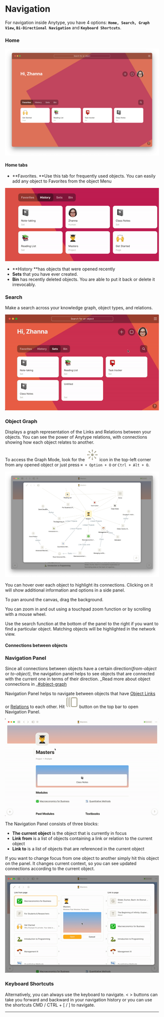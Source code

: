 # Navigation

For navigation inside Anytype, you have 4 options: **`Home, Search, Graph View`, `Bi-Directional Navigation`** and **`Keyboard Shortcuts`**.

### Home

![](<../.gitbook/assets/Screenshot 2021-11-11 at 16.04.00.png>)

#### Home tabs

* **Favorites. **Use this tab for frequently used objects. You can easily add any object to Favorites from the object Menu

![Adding object to Favorites](../.gitbook/assets/ezgif-2-b73c8e1a497a.gif)

* **History **has objects that were opened recently&#x20;
* **Sets** that you have ever created.
* **Bin** has recently deleted objects. You are able to put it back or delete it irrevocably.

### Search

Make a search across your knowledge graph, object types, and relations.

![](../.gitbook/assets/ezgif-3-124675fdcc1c.gif)

### Object Graph

Displays a graph representation of the Links and Relations between your objects. You can see the power of Anytype relations, with connections showing how each object relates to another.

To access the Graph Mode, look for the ![](<../.gitbook/assets/graph (1).svg>) icon in the top-left corner from any opened object or just press `⌘ + Option + O` or  `Ctrl + Alt + O`.

![](<../.gitbook/assets/Screenshot 2021-11-11 at 17.40.40.png>)

You can hover over each object to highlight its connections. Clicking on it will show additional information and options in a side panel.

To pan around the canvas, drag the background.

You can zoom in and out using a touchpad zoom function or by scrolling with a mouse wheel.

Use the search function at the bottom of the panel to the right if you want to find a particular object. Matching objects will be highlighted in the network view.

#### Connections between objects

### Navigation Panel

Since all connections between objects have a certain direction(_from-object_ or _to-object)_, the navigation panel helps to see objects that are connected with the current one in terms of their direction. _Read more about object connections in _[#object-graph](navigation.md#object-graph "mention")

Navigation Panel helps to navigate between objects that have [Object Links](../fundamentals/object/blocks-and-canvas/relations-mentions-and-object-links.md#as-object-link) or [Relations](../fundamentals/relations.md) to each other. Hit ![](../.gitbook/assets/nav.svg) button on the top bar to open Navigation Panel.

![](../.gitbook/assets/ezgif-2-61fd939d2515.gif)

The Navigation Panel consists of three blocks:

* **The current object** is the object that is currently in focus
* **Link from** is a list of objects containing a link or relation to the current object
* **Link to** is a list of objects that are referenced in the current object

If you want to change focus from one object to another simply hit this object on the panel. It changes current context, so you can see updated connections according to the current object.

![](../.gitbook/assets/ezgif-2-05163aba6d9a.gif)

### Keyboard Shortcuts

Alternatively, you can always use the keyboard to navigate. < > buttons can take you forward and backward in your navigation history or you can use the shortcuts CMD / CTRL  + \[ / ] to navigate.



****
